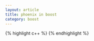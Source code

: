 ```yaml
---
layout: article
title: phoenix in boost
category: boost
---
```


{% highlight c++ %}
{% endhighlight %}


